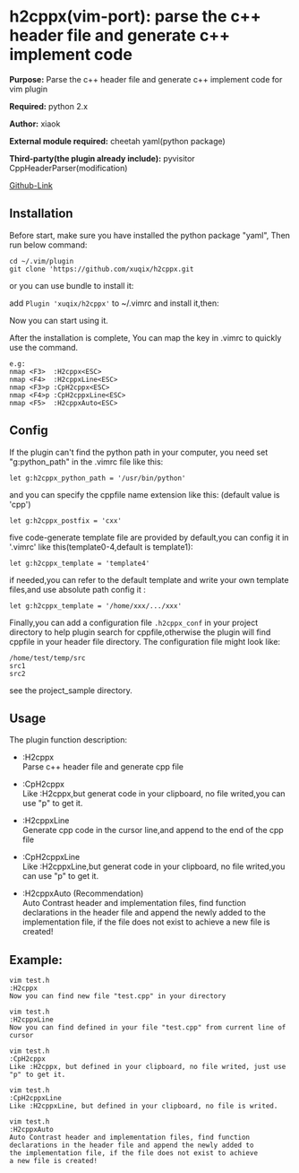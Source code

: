 h2cppx(vim-port): parse the c++ header file and generate c++ implement code 
===========================================================================
**Purpose:** Parse the c++ header file and generate c++ implement code for vim plugin

**Required:** python 2.x

**Author:** xiaok

**External module required:** cheetah yaml(python package)

**Third-party(the plugin already include):** pyvisitor CppHeaderParser(modification) 

[Github-Link](https://github.com/xuqix/h2cppx.git)

Installation
------------
Before start, make sure you have installed the python package "yaml",
Then run below command:

    cd ~/.vim/plugin
    git clone 'https://github.com/xuqix/h2cppx.git

or you can use bundle to install it:

add `Plugin 'xuqix/h2cppx'` to ~/.vimrc and install it,then:

Now you can start using it.

After the installation is complete, 
You can map the key in .vimrc to quickly use the command.

    e.g:
    nmap <F3>  :H2cppx<ESC>
    nmap <F4>  :H2cppxLine<ESC>
    nmap <F3>p :CpH2cppx<ESC>
    nmap <F4>p :CpH2cppxLine<ESC>
    nmap <F5>  :H2cppxAuto<ESC>

Config
------
If the plugin can't find the python path in your computer,
you need set "g:python_path" in the .vimrc file like this:

    let g:h2cppx_python_path = '/usr/bin/python'

and you can specify the cppfile name extension like this:
(default value is 'cpp')

    let g:h2cppx_postfix = 'cxx'

five code-generate template file are provided by default,you 
can config it in '.vimrc' like this(template0-4,default is template1):

    let g:h2cppx_template = 'template4' 

if needed,you can refer to the default template and write your own template
files,and use absolute path config it :

    let g:h2cppx_template = '/home/xxx/.../xxx'

Finally,you can add a configuration file `.h2cppx_conf` in your project 
directory to help plugin search for cppfile,otherwise the plugin will find
cppfile in your header file directory.
The configuration file might look like:
    
    /home/test/temp/src
    src1
    src2

see the project_sample directory.

Usage
-----
The plugin function description:

* :H2cppx  
  Parse c++ header file and generate cpp file 

* :CpH2cppx  
  Like :H2cppx,but generat code in your clipboard, no file writed,you can use "p" to get it.

* :H2cppxLine  
  Generate cpp code in the cursor line,and append to the end of the cpp file

* :CpH2cppxLine  
  Like :H2cppxLine,but generat code in your clipboard, no file writed,you can use "p" to get it.

* :H2cppxAuto  (Recommendation)   
  Auto Contrast header and implementation files, find
  function declarations in the header file and append
  the newly added to the implementation file, if the 
  file does not exist to achieve a new file is created!

Example:
-------

    vim test.h
    :H2cppx  
    Now you can find new file "test.cpp" in your directory

    vim test.h
    :H2cppxLine
    Now you can find defined in your file "test.cpp" from current line of cursor 

    vim test.h
    :CpH2cppx  
    Like :H2cppx, but defined in your clipboard, no file writed, just use "p" to get it.

    vim test.h
    :CpH2cppxLine  
    Like :H2cppxLine, but defined in your clipboard, no file is writed.

    vim test.h
    :H2cppxAuto 
    Auto Contrast header and implementation files, find function 
    declarations in the header file and append the newly added to 
    the implementation file, if the file does not exist to achieve 
    a new file is created!

